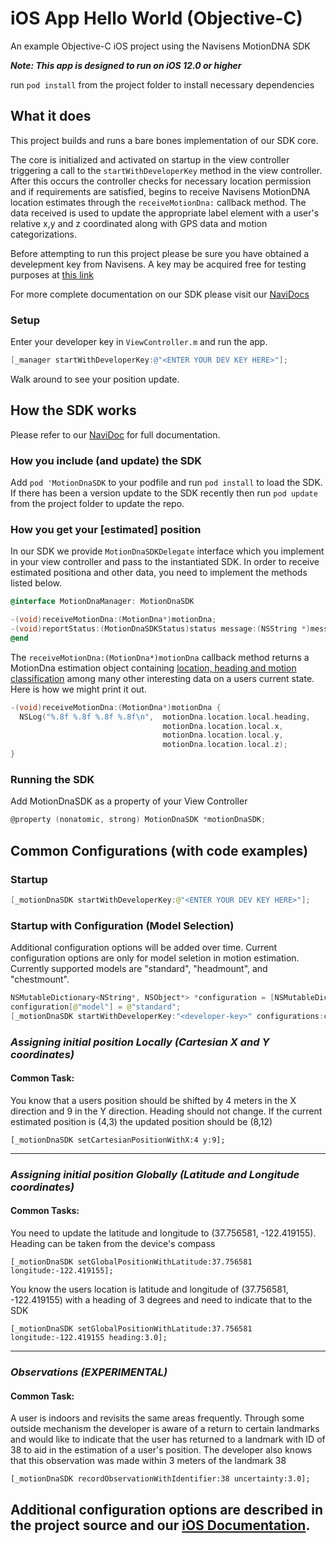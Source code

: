 # iOS App Hello World (Objective-C)
An example Objective-C iOS project using the Navisens MotionDNA SDK

___Note: This app is designed to run on iOS 12.0 or higher___

run ```pod install``` from the project folder to install necessary dependencies

## What it does
This project builds and runs a bare bones implementation of our SDK core.

The core is initialized and activated on startup in the view controller triggering a call to the ```startWithDeveloperKey``` method in the view controller. After this occurs the controller checks for necessary location permission and if requirements are satisfied, begins to receive Navisens MotionDNA location estimates through the ```receiveMotionDna:``` callback method. The data received is used to update the appropriate label element with a user's relative x,y and z coordinated along with GPS data and motion categorizations.

Before attempting to run this project please be sure you have obtained a develepment key from Navisens. A key may be acquired free for testing purposes at [this link](https://navisens.com/index.html#contact)

For more complete documentation on our SDK please visit our [NaviDocs](https://github.com/navisens/NaviDocs)


### Setup

Enter your developer key in `ViewController.m` and run the app.
```Objective-C
[_manager startWithDeveloperKey:@"<ENTER YOUR DEV KEY HERE>"];
```

Walk around to see your position update.

## How the SDK works

Please refer to our [NaviDoc](https://github.com/navisens/NaviDocs/blob/master/API.iOS.md#api) for full documentation.

### How you include (and update) the SDK

Add `pod 'MotionDnaSDK` to your podfile and run `pod install` to load the SDK. If there has been a version update to the SDK recently then run `pod update` from the project folder to update the repo.

### How you get your [estimated] position

In our SDK we provide `MotionDnaSDKDelegate` interface which you implement in your view controller and pass to the instantiated SDK. In order to receive estimated positiona and other data, you need to implement the methods listed below.

``` Objective-C
@interface MotionDnaManager: MotionDnaSDK

-(void)receiveMotionDna:(MotionDna*)motionDna;
-(void)reportStatus:(MotionDnaSDKStatus)status message:(NSString *)message;
@end
```

The ``` receiveMotionDna:(MotionDna*)motionDna ``` callback method returns a MotionDna estimation object containing [location, heading and motion classification](https://github.com/navisens/NaviDocs/blob/master/API.iOS.md#estimation-properties) among many other interesting data on a users current state. Here is how we might print it out.

``` Objective-C
-(void)receiveMotionDna:(MotionDna*)motionDna {
  NSLog("%.8f %.8f %.8f %.8f\n",  motionDna.location.local.heading,
                                  motionDna.location.local.x,
                                  motionDna.location.local.y,
                                  motionDna.location.local.z);
}
```
### Running the SDK

Add MotionDnaSDK as a property of your View Controller

``` Objective-C
@property (nonatomic, strong) MotionDnaSDK *motionDnaSDK;
```

## Common Configurations (with code examples)
### Startup
```java
[_motionDnaSDK startWithDeveloperKey:@"<ENTER YOUR DEV KEY HERE>"];
```
### Startup with Configuration (Model Selection)
Additional configuration options will be added over time. Current configuration options are only for model seletion in motion estimation. Currently supported models are "standard", "headmount", and "chestmount".

```java
NSMutableDictionary<NString*, NSObject*> *configuration = [NSMutableDictionary dictionary];
configuration[@"model"] = @"standard";
[_motionDnaSDK startWithDeveloperKey:"<developer-key>" configurations:configuration];
```

### _Assigning initial position Locally (Cartesian X and Y coordinates)_
#### Common Task:
You know that a users position should be shifted by 4 meters in the X direction and 9 in the Y direction. Heading should not change. If the current estimated position is (4,3) the updated position should be (8,12)

``` [_motionDnaSDK setCartesianPositionWithX:4 y:9]; ```


-------------

### _Assigning initial position Globally (Latitude and Longitude coordinates)_

#### Common Tasks:
 You need to update the latitude and longitude to (37.756581, -122.419155). Heading can be taken from the device's compass

``` [_motionDnaSDK setGlobalPositionWithLatitude:37.756581 longitude:-122.419155]; ```

 You know the users location is latitude and longitude of (37.756581, -122.419155) with a heading of 3 degrees and need to indicate that to the SDK

``` [_motionDnaSDK setGlobalPositionWithLatitude:37.756581 longitude:-122.419155 heading:3.0]; ```


------------

### _Observations (EXPERIMENTAL)_
#### Common Task:
A user is indoors and revisits the same areas frequently. Through some outside mechanism the developer is aware of a return to certain landmarks and would like to indicate that the user has returned to a landmark with ID of 38 to aid in the estimation of a user's position. The developer also knows that this observation was made within 3 meters of the landmark 38

``` [_motionDnaSDK recordObservationWithIdentifier:38 uncertainty:3.0]; ```


## Additional configuration options are described in the project source and our [iOS Documentation](https://github.com/navisens/NaviDocs/blob/master/API.iOS.md).
